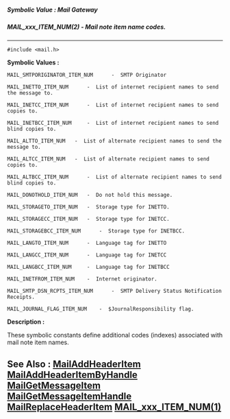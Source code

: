 ##### Symbolic Value : Mail Gateway
##### MAIL_xxx_ITEM_NUM(2) - Mail note item name codes.
---
```
#include <mail.h>
```

**Symbolic Values :**

	MAIL_SMTPORIGINATOR_ITEM_NUM	  -  SMTP Originator

	MAIL_INETTO_ITEM_NUM	  -  List of internet recipient names to send the message to.

	MAIL_INETCC_ITEM_NUM	  -  List of internet recipient names to send copies to.

	MAIL_INETBCC_ITEM_NUM	  -  List of internet recipient names to send blind copies to.

	MAIL_ALTTO_ITEM_NUM	  -  List of alternate recipient names to send the message to.

	MAIL_ALTCC_ITEM_NUM	  -  List of alternate recipient names to send copies to.

	MAIL_ALTBCC_ITEM_NUM	  -  List of alternate recipient names to send blind copies to.

	MAIL_DONOTHOLD_ITEM_NUM	  -  Do not hold this message.

	MAIL_STORAGETO_ITEM_NUM	  -  Storage type for INETTO.

	MAIL_STORAGECC_ITEM_NUM	  -  Storage type for INETCC.

	MAIL_STORAGEBCC_ITEM_NUM	  -  Storage type for INETBCC.

	MAIL_LANGTO_ITEM_NUM	  -  Language tag for INETTO

	MAIL_LANGCC_ITEM_NUM	  -  Language tag for INETCC

	MAIL_LANGBCC_ITEM_NUM	  -  Language tag for INETBCC

	MAIL_INETFROM_ITEM_NUM	  -  Internet originator.

	MAIL_SMTP_DSN_RCPTS_ITEM_NUM	  -  SMTP Delivery Status Notification Receipts.

	MAIL_JOURNAL_FLAG_ITEM_NUM	  -  $JournalResponsibility flag.


**Description :**

These symbolic constants define additional codes (indexes) associated with mail note item names.


**See Also :**
[MailAddHeaderItem](/domino-c-api-docs/reference/Func/MailAddHeaderItem)
[MailAddHeaderItemByHandle](/domino-c-api-docs/reference/Func/MailAddHeaderItemByHandle)
[MailGetMessageItem](/domino-c-api-docs/reference/Func/MailGetMessageItem)
[MailGetMessageItemHandle](/domino-c-api-docs/reference/Func/MailGetMessageItemHandle)
[MailReplaceHeaderItem](/domino-c-api-docs/reference/Func/MailReplaceHeaderItem)
[MAIL_xxx_ITEM_NUM(1)](/domino-c-api-docs/reference/Symb/MAIL_xxx_ITEM_NUM(1))
---
